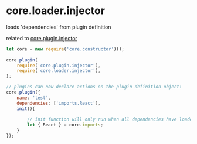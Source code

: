 # core.loader.injector

loads 'dependencies' from plugin definition

related to <a href="https://github.com/ido-ofir/core.plugin.injector">core.plugin.injector</a>

```js
let core = new require('core.constructor')();
 
core.plugin(
    require('core.plugin.injector'),
    require('core.loader.injector'),
);

// plugins can now declare actions on the plugin definition object:
core.plugin({
    name: 'test',
    dependencies: ['imports.React'],
    init(){
         
        // init function will only run when all dependencies have loaded
        let { React } = core.imports;
    }
});
```
